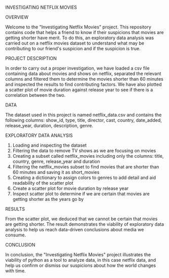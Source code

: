 INVESTIGATING NETFLIX MOVIES

OVERVIEW

Welcome to the "Investigating Netflix Movies" project. This repository contains code that helps a friend to know if their suspicions that movies are getting shorter have merit. To do this, an exploratory data analysis was carried out on a netflix movies dataset to understand what may be contributing to our friend's suspicion and if the suspicion is true.

PROJECT DESCRIPTION

In order to carry out a proper investigation, we have loaded a csv file containing data about movies and shows on netflix,  separated the relevant columns and filtered them to determine the movies shorter than 60 minutes and inspected the results to find contributing factors. We have also plotted a scatter plot of movie duration against release year to see if there is a correlation between the two.

DATA

The dataset used in this project is named netflix_data.csv and contains the following columns: show_id, type, title, director, cast, country, date_added, release_year, duration, description, genre.

EXPLORATORY DATA ANALYSIS

1. Loading and inspecting the dataset
2. Filtering the data to remove TV shows as we are focusing on movies
3. Creating a subset called netflix_movies including only the columns: title, country, genre, release_year and duration
4. Filtering the netflix_movies subset to find movies that are shorter than 60 minutes and saving it as short_movies
5. Creating a dictionary to assign colors to genres to add detail and aid readability of the scatter plot
6. Create a scatter plot for movie duration by release year
7. Inspect scatter plot to determine if we are certain that movies are getting shorter as the years go by

RESULTS

From the scatter plot, we deduced that we cannot be certain that movies are getting shorter. The result demonstrates the viability of exploratory data analysis to help us reach data-driven conclusions about media we consume.

CONCLUSION

In conclusion, the "Investigating Netflix Movies" project illustrates the viability of python as a tool to analyze data, in this case netflix data, and help us confirm or dismiss our suspicions about how the world changes with time.